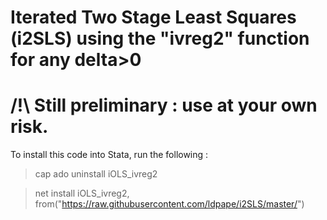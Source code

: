 #  Iterated Two Stage Least Squares (i2SLS) using the "ivreg2" function for any delta>0

# /!\ Still preliminary : use at your own risk.
To install this code into Stata, run the following : 

>cap ado uninstall iOLS_ivreg2

>net install iOLS_ivreg2, from("https://raw.githubusercontent.com/ldpape/i2SLS/master/")
